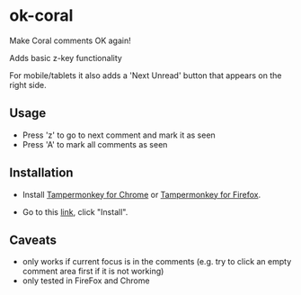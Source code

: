 # ok-coral
Make Coral comments OK again!

Adds basic z-key functionality

For mobile/tablets it also adds a 'Next Unread' button that appears on the right side.

## Usage

- Press 'z' to go to next comment and mark it as seen
- Press 'A' to mark all comments as seen

## Installation 

- Install [Tampermonkey for Chrome](https://chrome.google.com/webstore/detail/tampermonkey/dhdgffkkebhmkfjojejmpbldmpobfkfo?hl=en)
or [Tampermonkey for Firefox](https://addons.mozilla.org/en-US/firefox/addon/tampermonkey/).

- Go to this [link](https://github.com/MikeSmithEU/ok-coral/raw/main/ok-coral.user.js), click "Install".

## Caveats

 - only works if current focus is in the comments (e.g. try to click an empty comment area first if it is not working)
 - only tested in FireFox and Chrome
